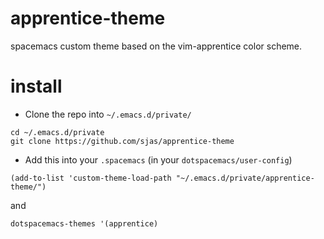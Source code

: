 # apprentice-theme

spacemacs custom theme based on the vim-apprentice color scheme.

# install

* Clone the repo into `~/.emacs.d/private/`

```
cd ~/.emacs.d/private
git clone https://github.com/sjas/apprentice-theme
```

* Add this into your `.spacemacs` (in your `dotspacemacs/user-config`)

```
(add-to-list 'custom-theme-load-path "~/.emacs.d/private/apprentice-theme/")
```

and

```
dotspacemacs-themes '(apprentice)
```
